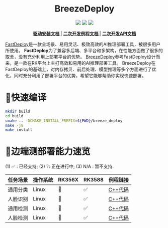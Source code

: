 <h1 align="center">BreezeDeploy</h1>

<p align="center">
    <a href="./LICENSE"><img src="https://img.shields.io/badge/license-Apache%202-dfd.svg"></a>
    <a href="https://github.com/Zheng-Bicheng/BreezeDeploy/releases"><img src="https://img.shields.io/badge/release-release%2F0.0.1-yellow"></a>
    <a href=""><img src="https://img.shields.io/badge/os-win,linux-pink.svg"></a>
</p>

<p align="center">
    <a href=""><b> 驱动安装文档 </b></a>
    |
    <a href=""><b> 二次开发例程文档 </b></a>
    |
    <a href=""><b> 二次开发API文档 </b></a>
</p>

[FastDeploy](https://github.com/PaddlePaddle/FastDeploy/tree/develop)是一款全场景、易用灵活、极致高效的AI推理部署工具，被很多用户所使用。
**FastDeploy**为了兼容多后端、多平台和多架构，在性能方面做了很多的取舍，没有充分利用上部署平台的优势。
[BreezeDeploy](https://github.com/Zheng-Bicheng/BreezeDeploy)参考FastDeploy设计而来，是一款在RK平台上主打高效和易用的AI推理部署工具。
BreezeDeploy在FastDeploy的基础上，对内存拷贝、前后处理、模型推理等多个方面进行了优化，同时充分利用了部署平台的优势，希望它能够帮助你实现快速部署。

# 🚤快速编译

```bash
mkdir build
cd build
cmake .. -DCMAKE_INSTALL_PREFIX=${PWD}/breeze_deploy
make -j8
make install
```

# 📳边端测部署能力速览

(1) ✅ : 已经支持; (2) ❔: 正在进行中; (3) N/A : 暂不支持.

| 任务场景 | 操作系统  | RK356X | RK3588 | 例程链接                                   |
|------|-------|--------|--------|----------------------------------------|
| 通用分类 | Linux | 🏃     | ✅      | [C++代码](./example/classification_test) |
| 人脸识别 | Linux | 🏃     | ✅      | [C++代码](./example/classification_test) |
| 通用检测 | Linux | 🏃     | ✅      | [C++代码](./example/detection_test)      |
| 人脸检测 | Linux | 🏃     | ✅      | [C++代码](./example/detection_test)      |



